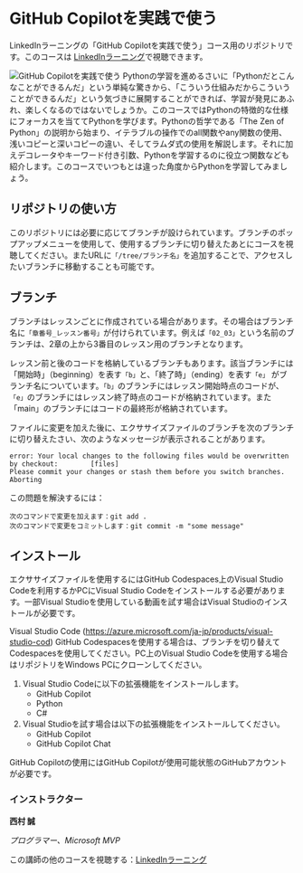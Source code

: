 # GitHub Copilotを実践で使う
LinkedInラーニングの「GitHub Copilotを実践で使う」コース用のリポジトリです。このコースは [LinkedInラーニング][lil-course-url]で視聴できます。

![GitHub Copilotを実践で使う][lil-thumbnail-url] 
Pythonの学習を進めるさいに「Pythonだとこんなことができるんだ」という単純な驚きから、「こういう仕組みだからこういうことができるんだ」という気づきに展開することができれば、学習が発見にあふれ、楽しくなるのではないでしょうか。このコースではPythonの特徴的な仕様にフォーカスを当ててPythonを学びます。Pythonの哲学である「The Zen of Python」の説明から始まり、イテラブルの操作でのall関数やany関数の使用、浅いコピーと深いコピーの違い、そしてラムダ式の使用を解説します。それに加えデコレータやキーワード付き引数、Pythonを学習するのに役立つ関数なども紹介します。このコースでいつもとは違った角度からPythonを学習してみましょう。

## リポジトリの使い方
このリポジトリには必要に応じてブランチが設けられています。ブランチのポップアップメニューを使用して、使用するブランチに切り替えたあとにコースを視聴してください。またURLに`「/tree/ブランチ名」`を追加することで、アクセスしたいブランチに移動することも可能です。

## ブランチ
ブランチはレッスンごとに作成されている場合があります。その場合はブランチ名に`「章番号_レッスン番号」`が付けられています。例えば`「02_03」`という名前のブランチは、2章の上から3番目のレッスン用のブランチとなります。

レッスン前と後のコードを格納しているブランチもあります。該当ブランチには「開始時」（beginning）を表す`「b」`と、「終了時」（ending）を表す`「e」` がブランチ名についています。`「b」`のブランチにはレッスン開始時点のコードが、`「e」`のブランチにはレッスン終了時点のコードが格納されています。また「main」のブランチにはコードの最終形が格納されています。

ファイルに変更を加えた後に、エクササイズファイルのブランチを次のブランチに切り替えたさい、次のようなメッセージが表示されることがあります。

    error: Your local changes to the following files would be overwritten by checkout:        [files]
    Please commit your changes or stash them before you switch branches.
    Aborting

この問題を解決するには：
	
    次のコマンドで変更を加えます：git add .
	次のコマンドで変更をコミットします：git commit -m "some message"

## インストール
エクササイズファイルを使用するにはGitHub Codespaces上のVisual Studio Codeを利用するかPCにVisual Studio Codeをインストールする必要があります。一部Visual Studioを使用している動画を試す場合はVisual Studioのインストールが必要です。

Visual Studio Code (https://azure.microsoft.com/ja-jp/products/visual-studio-cod)
GitHub Codespacesを使用する場合は、ブランチを切り替えてCodespacesを使用してください。PC上のVisual Studio Codeを使用する場合はリポジトリをWindows PCにクローンしてください。

1. Visual Studio Codeに以下の拡張機能をインストールします。
	- GitHub Copilot
    - Python
    - C#
2. Visual Studioを試す場合は以下の拡張機能をインストールしてください。
    - GitHub Copilot
    - GitHub Copilot Chat

GitHub Copilotの使用にはGitHub Copilotが使用可能状態のGitHubアカウントが必要です。

### インストラクター

**西村 誠**

_プログラマー、Microsoft MVP_

この講師の他のコースを視聴する：[LinkedInラーニング](https://www.linkedin.com/learning/instructors/13315091)

[lil-course-url]: https://www.linkedin.com/learning/practical-github-copilot-23091337/
[lil-thumbnail-url]: https://media.licdn.com/dms/image/D4D0DAQHVFPJU2mpfBg/learning-public-crop_675_1200/0/1711748191652?e=2147483647&v=beta&t=iTfY7O-cy484eQQtXoBNuaRI9D9qvF4-u_nIZq7-TGQ
